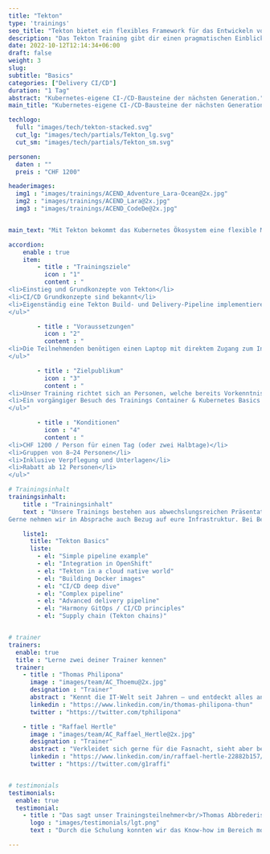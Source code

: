 ```yaml
---
title: "Tekton"
type: 'trainings'
seo_title: "Tekton bietet ein flexibles Framework für das Entwickeln von cloud-native CI/CD Pipelines."
description: "Das Tekton Training gibt dir einen pragmatischen Einblick in die Welt von Continious-Integration und Conitinuous-Delivery Systemen (CI/CD)."
date: 2022-10-12T12:14:34+06:00
draft: false
weight: 3
slug:
subtitle: "Basics"
categories: ["Delivery CI/CD"]
duration: "1 Tag"
abstract: "Kubernetes-eigene CI-/CD-Bausteine der nächsten Generation."
main_title: "Kubernetes-eigene CI-/CD-Bausteine der nächsten Generation."

techlogo:  
  full: "images/tech/tekton-stacked.svg"
  cut_lg: "images/tech/partials/Tekton_lg.svg"
  cut_sm: "images/tech/partials/Tekton_sm.svg"

personen:
  daten : ""
  preis : "CHF 1200"

headerimages:
  img1 : "images/trainings/ACEND_Adventure_Lara-Ocean@2x.jpg"
  img2 : "images/trainings/ACEND_Lara@2x.jpg"
  img3 : "images/trainings/ACEND_CodeDe@2x.jpg"


main_text: "Mit Tekton bekommt das Kubernetes Ökosystem eine flexible Möglichkeit, Continuous-Integration- und Continuous-Delivery-Systeme zu integrieren. Mit einem modularen Ansatz werden Steps, Tasks und Pipelines zu standardisierten cloud-native Ressourcen. Im Tekton Basics Training bekommst du die Möglichkeit, selbst einen Einblick zu bekommen, wie die CI/CD Welt nahtlos in cloud-zentrierten Umgebungen integriert wird."

accordion:
    enable : true
    item:
        - title : "Trainingsziele"
          icon : "1"
          content : "
<li>Einstieg und Grundkonzepte von Tekton</li>
<li>CI/CD Grundkonzepte sind bekannt</li>
<li>Eigenständig eine Tekton Build- und Delivery-Pipeline implementieren</li>
</ul>"

        - title : "Voraussetzungen"
          icon : "2"
          content : "
<li>Die Teilnehmenden benötigen einen Laptop mit direktem Zugang zum Internet</li>
</ul>"

        - title : "Zielpublikum"
          icon : "3"
          content : "
<li>Unser Training richtet sich an Personen, welche bereits Vorkenntnisse im Bereich von Container-Technologien, Git und Kubernetes besitzen</li>
<li>Ein vorgängiger Besuch des Trainings Container & Kubernetes Basics oder Container & OpenShift Basics wird empfohlen</li>
</ul>"

        - title : "Konditionen"
          icon : "4"
          content : "
<li>CHF 1200 / Person für einen Tag (oder zwei Halbtage)</li>
<li>Gruppen von 8–24 Personen</li>
<li>Inklusive Verpflegung und Unterlagen</li>
<li>Rabatt ab 12 Personen</li>
</ul>"

# Trainingsinhalt
trainingsinhalt:
    title : "Trainingsinhalt"
    text : "Unsere Trainings bestehen aus abwechslungsreichen Präsentationen und hands-on Labs, um deren Inhalt auf spannende Art und Weise zu vermitteln.
Gerne nehmen wir in Absprache auch Bezug auf eure Infrastruktur. Bei Bedarf für weitere Inhalte können wir auf euren Wunsch hin Anpassungen vornehmen."

    liste1:
      title: "Tekton Basics"
      liste:
        - el: "Simple pipeline example"
        - el: "Integration in OpenShift"
        - el: "Tekton in a cloud native world"
        - el: "Building Docker images"
        - el: "CI/CD deep dive"
        - el: "Complex pipeline"
        - el: "Advanced delivery pipeline"
        - el: "Harmony GitOps / CI/CD principles"
        - el: "Supply chain (Tekton chains)"


# trainer
trainers:
  enable: true
  title : "Lerne zwei deiner Trainer kennen"
  trainer:
    - title : "Thomas Philipona"
      image : "images/team/AC_Thoemu@2x.jpg"
      designation : "Trainer"
      abstract : "Kennt die IT-Welt seit Jahren – und entdeckt alles andere auf seinem Drahtesel."
      linkedin : "https://www.linkedin.com/in/thomas-philipona-thun"
      twitter : "https://twitter.com/tphilipona"

    - title : "Raffael Hertle"
      image : "images/team/AC_Raffael_Hertle@2x.jpg"
      designation : "Trainer"
      abstract : "Verkleidet sich gerne für die Fasnacht, sieht aber bei den Cloud Native Technologien gerne hinter die Masken"
      linkedin : "https://www.linkedin.com/in/raffael-hertle-22882b157/"
      twitter : "https://twitter.com/g1raffi"


# testimonials
testimonials:
  enable: true
  testimonial:
    - title : "Das sagt unser Trainingsteilnehmer<br/>Thomas Abbrederis, Vaduz"
      logo : "images/testimonials/lgt.png"
      text : "Durch die Schulung konnten wir das Know-how im Bereich moderner Container Technologie praxisnah mit der zur Verfügung gestellten OpenShift Plattform vertiefen. Durch die sehr kompetenten Trainer konnte der Respekt vor den neuen Container Technologien reduziert werden und damit den Schulungsteilnehmern für die Zukunft eine sehr gute Basis gelegt werden."

---
```

